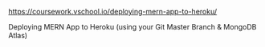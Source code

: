 https://coursework.vschool.io/deploying-mern-app-to-heroku/

Deploying MERN App to Heroku (using your Git Master Branch & MongoDB Atlas)
